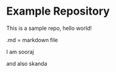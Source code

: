 # Example Repository
This is a sample repo, hello world!

.md = markdown file

I am sooraj

and also skanda
